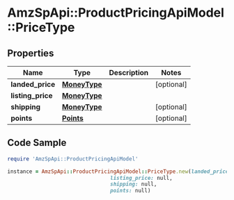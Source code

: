# AmzSpApi::ProductPricingApiModel::PriceType

## Properties

Name | Type | Description | Notes
------------ | ------------- | ------------- | -------------
**landed_price** | [**MoneyType**](MoneyType.md) |  | [optional] 
**listing_price** | [**MoneyType**](MoneyType.md) |  | 
**shipping** | [**MoneyType**](MoneyType.md) |  | [optional] 
**points** | [**Points**](Points.md) |  | [optional] 

## Code Sample

```ruby
require 'AmzSpApi::ProductPricingApiModel'

instance = AmzSpApi::ProductPricingApiModel::PriceType.new(landed_price: null,
                                 listing_price: null,
                                 shipping: null,
                                 points: null)
```


